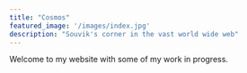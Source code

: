 ```yaml
---
title: "Cosmos"
featured_image: '/images/index.jpg'
description: "Souvik's corner in the vast world wide web"
---
```

Welcome to my website with some of my work in progress. 

